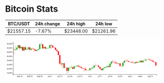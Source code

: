 # Bitcoin Stats

BTC/USDT|24h change|24h high|24h low|
|---|---|---|---|
|$21557.15|-7.67%|$23448.00|$21261.96|

<img src="./chart.svg">
